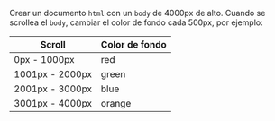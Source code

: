 Crear un documento `html` con un `body` de 4000px de alto. Cuando se scrollea el `body`, cambiar el color de fondo cada 500px, por ejemplo:

|Scroll|Color de fondo|
| --- | --- |
| 0px - 1000px | red
| 1001px - 2000px | green
| 2001px - 3000px | blue
| 3001px - 4000px | orange